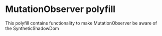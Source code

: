 # MutationObserver polyfill

This polyfill contains functionality to make MutationObserver be aware of the SyntheticShadowDom